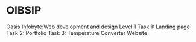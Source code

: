 # OIBSIP
Oasis Infobyte:Web development and design
Level 1
Task 1: Landing page
Task 2: Portfolio
Task 3: Temperature Converter Website 

